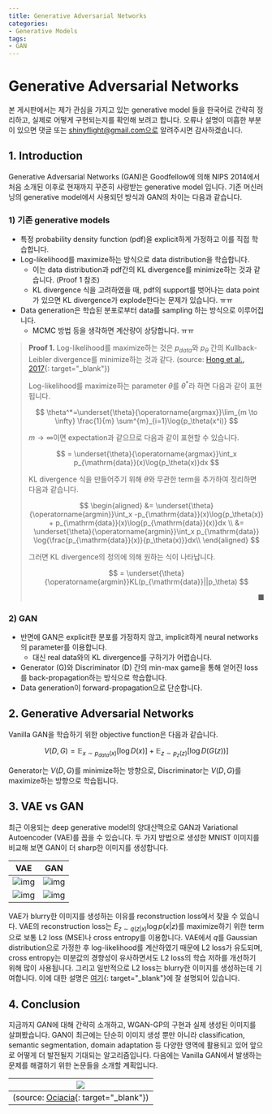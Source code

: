 ```yaml
---
title: Generative Adversarial Networks
categories:
- Generative Models
tags:
- GAN
---
```


# Generative Adversarial Networks

본 게시판에서는 제가 관심을 가지고 있는 generative model 들을 한국어로 간략히 정리하고, 실제로 어떻게 구현되는지를 확인해 보려고 합니다. 오류나 설명이 미흡한 부분이 있으면 댓글 또는 shinyflight@gmail.com으로 알려주시면 감사하겠습니다.



## 1. Introduction

Generative Adversarial Networks (GAN)은 Goodfellow에 의해 NIPS 2014에서 처음 소개된 이후로 현재까지 꾸준히 사랑받는 generative model 입니다. 기존 머신러닝의 generative model에서 사용되던 방식과 GAN의 차이는 다음과 같습니다.

### 1) 기존 generative models

- 특정 probability density function (pdf)을 explicit하게 가정하고 이를 직접 학습합니다. 
- Log-likelihood를 maximize하는 방식으로 data distribution을 학습합니다.
  - 이는 data distribution과 pdf간의 KL divergence를 minimize하는 것과 같습니다. (Proof 1 참조)
  - KL divergence 식을 고려하였을 때, pdf의 support를 벗어나는 data point가 있으면 KL divergence가 explode한다는 문제가 있습니다. ㅠㅠ
- Data generation은 학습된 분포로부터 data를 sampling 하는 방식으로 이루어집니다. 
  - MCMC 방법 등을 생각하면 계산량이 상당합니다. ㅠㅠ



> **Proof 1.**  Log-likelihood를 maximize하는 것은 $p_{data}$와 $p_\theta$ 간의 Kullback-Leibler divergence를 minimize하는 것과 같다. (source: [Hong et al., 2017](https://arxiv.org/pdf/1711.05914.pdf){: target="_blank"})
>
> Log-likelihood를 maximize하는 parameter $\theta$를 $\theta^*$라 하면 다음과 같이 표현됩니다.
>
> $$
> \theta^*=\underset{\theta}{\operatorname{argmax}}\lim_{m \to \infty} \frac{1}{m} \sum^{m}_{i=1}\log{p_\theta(x^i)}
> $$
> 
> $m \to \infty$이면 expectation과 같으므로 다음과 같이 표현할 수 있습니다.
> 
> $$
> = \underset{\theta}{\operatorname{argmax}}\int_x p_{\mathrm{data}}(x)\log{p_\theta(x)}dx
> $$
> 
> KL divergence 식을 만들어주기 위해 $\theta$와 무관한 term을 추가하여 정리하면 다음과 같습니다.
> 
> $$
> \begin{aligned}
> &= \underset{\theta}{\operatorname{argmin}}\int_x -p_{\mathrm{data}}(x)\log{p_\theta(x)} + p_{\mathrm{data}}(x)\log{p_{\mathrm{data}}(x)}dx \\
> &= \underset{\theta}{\operatorname{argmin}}\int_x p_{\mathrm{data}} \log{\frac{p_{\mathrm{data}}(x)}{p_\theta(x)}}dx\\
> \end{aligned}
> $$
> 
> 그러면 KL divergence의 정의에 의해 원하는 식이 나타납니다.
> 
> $$
> = \underset{\theta}{\operatorname{argmin}}KL(p_{\mathrm{data}}||p_\theta)
> $$
> <div style="text-align: right"> ■ </div>

### 2) GAN

- 반면에 GAN은 explicit한 분포를 가정하지 않고, implicit하게 neural networks의 parameter를 이용합니다.
  - 대신 real data와의 KL divergence를 구하기가 어렵습니다.
- Generator (G)와 Discriminator (D) 간의 min-max game을 통해 얻어진 loss를 back-propagation하는 방식으로 학습합니다.
- Data generation이 forward-propagation으로 단순합니다.



## 2. Generative Adversarial Networks

Vanilla GAN을 학습하기 위한 objective function은 다음과 같습니다.

$$
V(D,G)=\mathbb{E}_{x \sim p_{data}(x)}[\log{D(x)}] + \mathbb{E}_{z \sim p_{z}(z)}[\log{D(G(z))}]
$$

Generator는 $V(D,G)$를 minimize하는 방향으로, Discriminator는 $V(D,G)$를 maximize하는 방향으로 학습됩니다.



## 3. VAE vs GAN

최근 이용되는 deep generative model의 양대산맥으로 GAN과 Variational Autoencoder (VAE)를 꼽을 수 있습니다. 두 가지 방법으로 생성한 MNIST 이미지를 비교해 보면 GAN이 더 sharp한 이미지를 생성합니다.

|                             VAE                              |                             GAN                              |
| :----------------------------------------------------------: | :----------------------------------------------------------: |
| ![img](https://t1.daumcdn.net/cfile/tistory/996649355C64FDDE19) | ![img](https://t1.daumcdn.net/cfile/tistory/993F27355C64FDDD11) |
| ![img](https://t1.daumcdn.net/cfile/tistory/990597355C64FDDF1C) | ![img](https://t1.daumcdn.net/cfile/tistory/992474355C64FDDD1B) |

VAE가 blurry한 이미지를 생성하는 이유를 reconstruction loss에서 찾을 수 있습니다. VAE의 reconstruction loss는 $E_{z \sim q(z \vert x)}\log{p(x \vert z)}$를 maximize하기 위한 term으로 보통 L2 loss (MSE)나 cross entropy를 이용합니다. VAE에서 $q$를 Gaussian distribution으로 가정한 후 log-likelihood를 계산하였기 때문에  L2 loss가 유도되며, cross entropy는 미분값의 경향성이 유사하면서도 L2 loss의 학습 저하를 개선하기 위해 많이 사용됩니다. 그리고 일반적으로 L2 loss는 blurry한 이미지를 생성하는데 기여합니다. 이에 대한 설명은 [여기](https://wiseodd.github.io/techblog/2017/02/09/why-l2-blurry/){: target="_blank"}에 잘 설명되어 있습니다.



## 4. Conclusion

지금까지 GAN에 대해 간략히 소개하고, WGAN-GP의 구현과 실제 생성된 이미지를 살펴봤습니다. GAN이 최근에는 단순히 이미지 생성 뿐만 아니라 classification, semantic segmentation, domain adaptation 등 다양한 영역에 활용되고 있어 앞으로 어떻게 더 발전될지 기대되는 알고리즘입니다. 다음에는 Vanilla GAN에서 발생하는 문제를 해결하기 위한 논문들을 소개할 계획입니다.

| <img style='max-height:90%; max-width:90%;'  src='https://t1.daumcdn.net/cfile/tistory/99D345355C64FDDE1D'> |
| :----------------------------------------------------------: |
| (source: [Ociacia](https://www.deviantart.com/ociacia){: target="_blank"}) |



